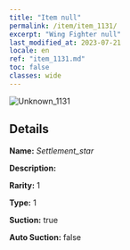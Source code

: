 ```yaml
---
title: "Item null"
permalink: /item/item_1131/
excerpt: "Wing Fighter null"
last_modified_at: 2023-07-21
locale: en
ref: "item_1131.md"
toc: false
classes: wide
---
```



 ![Unknown_1131](/images/item/Settlement_star_p.png)



## Details

 **Name:** *Settlement_star* 

 **Description:** 

 **Rarity:** 1 

 **Type:** 1 

 **Suction:** true 

 **Auto Suction:** false 


